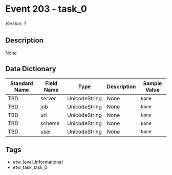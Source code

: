 # Event 203 - task_0
###### Version: 1

## Description
None

## Data Dictionary
|Standard Name|Field Name|Type|Description|Sample Value|
|---|---|---|---|---|
|TBD|server|UnicodeString|None|`None`|
|TBD|job|UnicodeString|None|`None`|
|TBD|url|UnicodeString|None|`None`|
|TBD|scheme|UnicodeString|None|`None`|
|TBD|user|UnicodeString|None|`None`|

## Tags
* etw_level_Informational
* etw_task_task_0